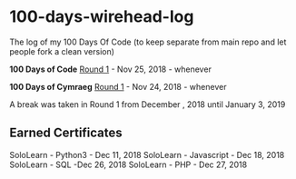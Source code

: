 # 100-days-wirehead-log
The log of my 100 Days Of Code (to keep separate from main repo and let people fork a clean version)

**100 Days of Code**
[Round 1](R1.md) - Nov 25, 2018 - whenever

**100 Days of Cymraeg**
[Round 1](CY-R1.md) - Nov 24, 2018 - whenever

A break was taken in Round 1 from December , 2018 until January 3, 2019

## Earned Certificates
SoloLearn - Python3 - Dec 11, 2018
SoloLearn - Javascript - Dec 18, 2018
SoloLearn - SQL -Dec 26, 2018
SoloLearn - PHP - Dec 27, 2018
